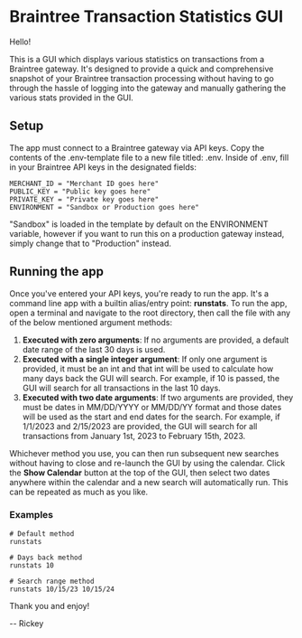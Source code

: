 # Braintree Transaction Statistics GUI

Hello!

This is a GUI which displays various statistics on transactions from a Braintree gateway. It's designed to provide a quick and comprehensive snapshot of your Braintree transaction processing without having to go through the hassle of logging into the gateway and manually gathering the various stats provided in the GUI.

## Setup

The app must connect to a Braintree gateway via API keys. Copy the contents of the .env-template file to a new file titled: .env. Inside of .env, fill in your Braintree API keys in the designated fields:

```
MERCHANT_ID = "Merchant ID goes here"
PUBLIC_KEY = "Public key goes here"
PRIVATE_KEY = "Private key goes here"
ENVIRONMENT = "Sandbox or Production goes here"
```

"Sandbox" is loaded in the template by default on the ENVIRONMENT variable, however if you want to run this on a production gateway instead, simply change that to "Production" instead.

## Running the app

Once you've entered your API keys, you're ready to run the app. It's a command line app with a builtin alias/entry point: **runstats**. To run the app, open a terminal and navigate to the root directory, then call the file with any of the below mentioned argument methods:

1. **Executed with zero arguments**: If no arguments are provided, a default date range of the last 30 days is used.
2. **Executed with a single integer argument**: If only one argument is provided, it must be an int and that int will be used to calculate how many days back the GUI will search. For example, if 10 is passed, the GUI will search for all transactions in the last 10 days.
3. **Executed with two date arguments**: If two arguments are provided, they must be dates in MM/DD/YYYY or MM/DD/YY format and those dates will be used as the start and end dates for the search. For example, if 1/1/2023 and 2/15/2023 are provided, the GUI will search for all transactions from January 1st, 2023 to February 15th, 2023.

Whichever method you use, you can then run subsequent new searches without having to close and re-launch the GUI by using the calendar. Click the **Show Calendar** button at the top of the GUI, then select two dates anywhere within the calendar and a new search will automatically run. This can be repeated as much as you like.

### Examples

```
# Default method
runstats
```

```
# Days back method
runstats 10
```

```
# Search range method
runstats 10/15/23 10/15/24
```

Thank you and enjoy!

-- Rickey